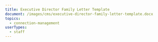 ```yaml
---
title: Executive Director Family Letter Template
document: /images/cms/executive-director-family-letter-template.docx
topics:
  - connection-management
userTypes:
  - staff
---
```

